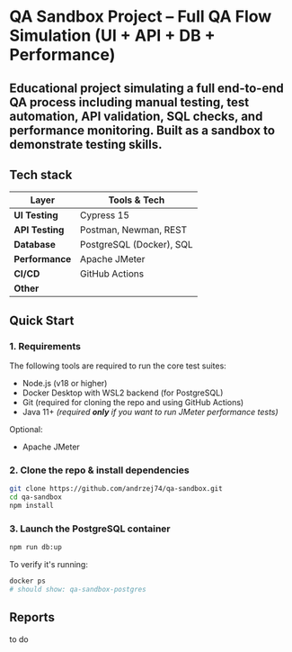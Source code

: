 # QA Sandbox Project – Full QA Flow Simulation (UI + API + DB + Performance)
## Educational project simulating a full end-to-end QA process including **manual testing**, **test automation**, **API validation**, **SQL checks**, and **performance monitoring**. Built as a sandbox to demonstrate testing skills.

## Tech stack

| Layer           | Tools & Tech                               |
|-----------------|--------------------------------------------|
| **UI Testing**  | Cypress 15                                 |
| **API Testing** | Postman, Newman, REST                      |
| **Database**    | PostgreSQL (Docker), SQL                   |
| **Performance** | Apache JMeter                              |
| **CI/CD**       | GitHub Actions                             |
| **Other**       |                                            |


## Quick Start

### 1. Requirements

The following tools are required to run the core test suites:

- Node.js (v18 or higher)
- Docker Desktop with WSL2 backend (for PostgreSQL)
- Git (required for cloning the repo and using GitHub Actions)
- Java 11+ _(required **only** if you want to run JMeter performance tests)_

Optional:

- Apache JMeter 

### 2. Clone the repo & install dependencies

```bash
git clone https://github.com/andrzej74/qa-sandbox.git
cd qa-sandbox
npm install
```

### 3. Launch the PostgreSQL container

```bash
npm run db:up
```
To verify it's running:
```bash
docker ps
# should show: qa-sandbox-postgres
```


## Reports

to do
